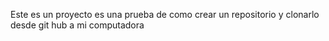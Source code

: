 Este es un proyecto es una prueba de como crear un repositorio y clonarlo desde git hub a mi computadora